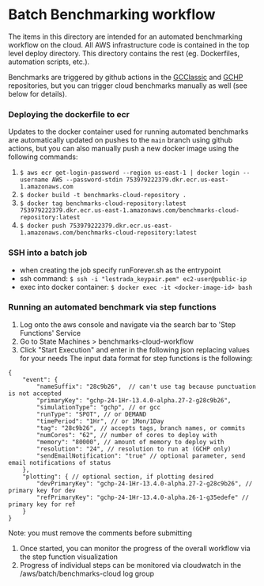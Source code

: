 # Batch Benchmarking workflow
The items in this directory are intended for an automated benchmarking workflow on the cloud. All AWS infrastructure code is contained in the top level deploy directory. This directory contains the rest (eg. Dockerfiles, automation scripts, etc.).

Benchmarks are triggered by github actions in the [GCClassic](https://github.com/geoschem/GCClassic/tree/dev) and [GCHP](https://github.com/geoschem/GCHP/tree/dev) repositories, but you can trigger cloud benchmarks manually as well (see below for details).
### Deploying the dockerfile to ecr
Updates to the docker container used for running automated benchmarks are automatically updated 
on pushes to the `main` branch using github actions, but you can also manually push a new docker 
image using the following commands:
1. `$ aws ecr get-login-password --region us-east-1 | docker login --username AWS --password-stdin 753979222379.dkr.ecr.us-east-1.amazonaws.com`
2. `$ docker build -t benchmarks-cloud-repository .`
3. `$ docker tag benchmarks-cloud-repository:latest 753979222379.dkr.ecr.us-east-1.amazonaws.com/benchmarks-cloud-repository:latest`
4. `$ docker push 753979222379.dkr.ecr.us-east-1.amazonaws.com/benchmarks-cloud-repository:latest`

### SSH into a batch job
- when creating the job specify runForever.sh as the entrypoint
- ssh command:
`$ ssh -i "lestrada_keypair.pem" ec2-user@public-ip`
- exec into docker container:
`$ docker exec -it <docker-image-id> bash`

### Running an automated benchmark via step functions
1. Log onto the aws console and navigate via the search bar to 'Step Functions' Service
1. Go to State Machines > benchmarks-cloud-workflow
1. Click "Start Execution" and enter in the following json replacing values for your needs
The input data format for step functions is the following:
```
{
    "event": {
        "nameSuffix": "28c9b26",  // can't use tag because punctuation is not accepted
        "primaryKey": "gchp-24-1Hr-13.4.0-alpha.27-2-g28c9b26",
        "simulationType": "gchp", // or gcc
        "runType": "SPOT", // or DEMAND
        "timePeriod": "1Hr", // or 1Mon/1Day
        "tag": "28c9b26", // accepts tags, branch names, or commits
        "numCores": "62", // number of cores to deploy with
        "memory": "80000", // amount of memory to deploy with
        "resolution": "24", // resolution to run at (GCHP only)
        "sendEmailNotification": "true" // optional parameter, send email notifications of status
    },
    "plotting": { // optional section, if plotting desired
        "devPrimaryKey": "gchp-24-1Hr-13.4.0-alpha.27-2-g28c9b26", // primary key for dev
        "refPrimaryKey": "gchp-24-1Hr-13.4.0-alpha.26-1-g35edefe" // primary key for ref
    }
}
```
Note: you must remove the comments before submitting
1. Once started, you can monitor the progress of the overall workflow via the step function visualization
1. Progress of individual steps can be monitored via cloudwatch in the /aws/batch/benchmarks-cloud log group